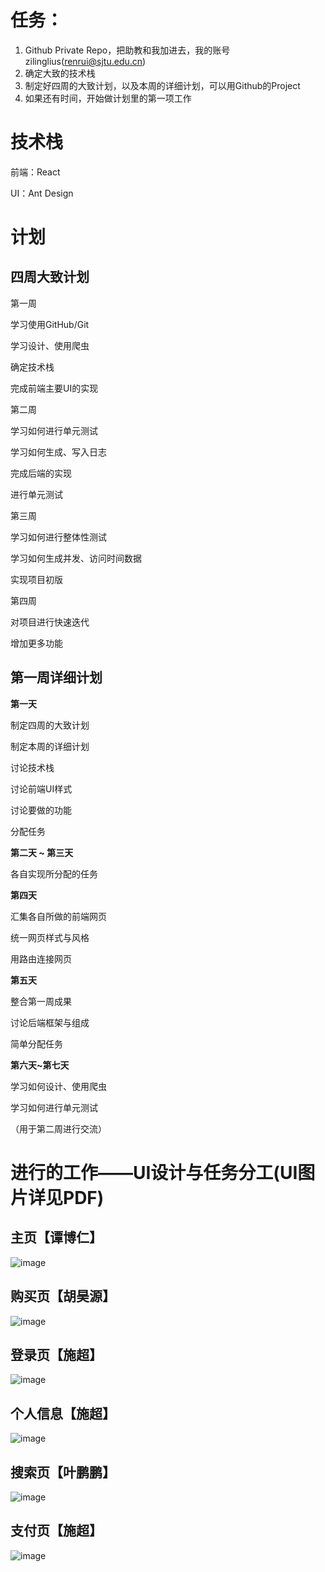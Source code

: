 # 任务：

1. Github Private Repo，把助教和我加进去，我的账号zilinglius(renrui@sjtu.edu.cn)
2. 确定大致的技术栈
3. 制定好四周的大致计划，以及本周的详细计划，可以用Github的Project
4. 如果还有时间，开始做计划里的第一项工作





# 技术栈

前端：React

UI：Ant Design



# 计划

## 四周大致计划

第一周

学习使用GitHub/Git

学习设计、使用爬虫

确定技术栈

完成前端主要UI的实现



第二周

学习如何进行单元测试

学习如何生成、写入日志

完成后端的实现

进行单元测试



第三周

学习如何进行整体性测试

学习如何生成并发、访问时间数据

实现项目初版



第四周

对项目进行快速迭代

增加更多功能



## 第一周详细计划

**第一天**

制定四周的大致计划

制定本周的详细计划

讨论技术栈

讨论前端UI样式

讨论要做的功能

分配任务



**第二天 ~ 第三天**

各自实现所分配的任务



**第四天**

汇集各自所做的前端网页

统一网页样式与风格

用路由连接网页



**第五天**

整合第一周成果

讨论后端框架与组成

简单分配任务



**第六天~第七天**

学习如何设计、使用爬虫

学习如何进行单元测试

（用于第二周进行交流）



# 进行的工作——UI设计与任务分工(UI图片详见PDF)

## 主页【谭博仁】

![image](https://github.com/855DEV/Development-diary/blob/master/Week1/Day1/images/主页.jpg)

## 购买页【胡昊源】

![image](https://github.com/855DEV/Development-diary/blob/master/Week1/Day1/images/购买页.jpg)

## 登录页【施超】

![image](https://github.com/855DEV/Development-diary/blob/master/Week1/Day1/images/登录页.jpg)

## 个人信息【施超】

![image](https://github.com/855DEV/Development-diary/blob/master/Week1/Day1/images/个人信息.jpg)

## 搜索页【叶鹏鹏】

![image](https://github.com/855DEV/Development-diary/blob/master/Week1/Day1/images/搜索页.jpg)

## 支付页【施超】

![image](https://github.com/855DEV/Development-diary/blob/master/Week1/Day1/images/支付页.jpg)
